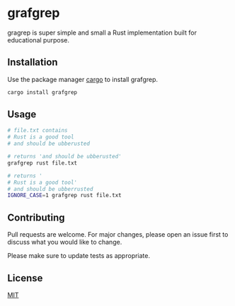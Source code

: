 # grafgrep

gragrep is super simple and small a Rust implementation built for educational purpose.

## Installation

Use the package manager [cargo](https://crates.io/) to install grafgrep.

```bash
cargo install grafgrep
```

## Usage

```bash
# file.txt contains 
# Rust is a good tool
# and should be ubberusted

# returns 'and should be ubberusted'
grafgrep rust file.txt

# returns '
# Rust is a good tool'
# and should be ubberrusted
IGNORE_CASE=1 grafgrep rust file.txt
```

## Contributing
Pull requests are welcome. For major changes, please open an issue first to discuss what you would like to change.

Please make sure to update tests as appropriate.

## License
[MIT](https://choosealicense.com/licenses/mit/)